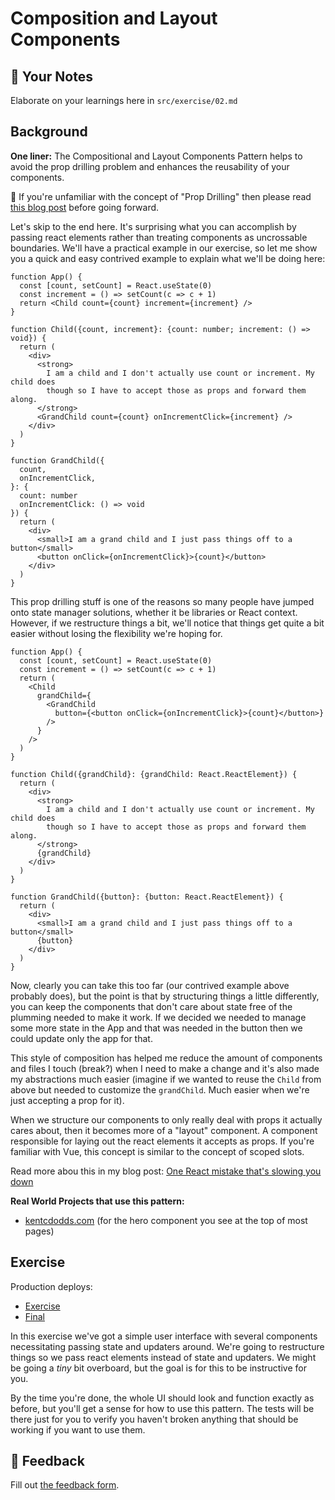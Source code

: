 # Composition and Layout Components

## 📝 Your Notes

Elaborate on your learnings here in `src/exercise/02.md`

## Background

**One liner:** The Compositional and Layout Components Pattern helps to avoid
the prop drilling problem and enhances the reusability of your components.

🦉 If you're unfamiliar with the concept of "Prop Drilling" then please read
[this blog post](https://kentcdodds.com/blog/prop-drilling) before going
forward.

Let's skip to the end here. It's surprising what you can accomplish by passing
react elements rather than treating components as uncrossable boundaries. We'll
have a practical example in our exercise, so let me show you a quick and easy
contrived example to explain what we'll be doing here:

```tsx
function App() {
  const [count, setCount] = React.useState(0)
  const increment = () => setCount(c => c + 1)
  return <Child count={count} increment={increment} />
}

function Child({count, increment}: {count: number; increment: () => void}) {
  return (
    <div>
      <strong>
        I am a child and I don't actually use count or increment. My child does
        though so I have to accept those as props and forward them along.
      </strong>
      <GrandChild count={count} onIncrementClick={increment} />
    </div>
  )
}

function GrandChild({
  count,
  onIncrementClick,
}: {
  count: number
  onIncrementClick: () => void
}) {
  return (
    <div>
      <small>I am a grand child and I just pass things off to a button</small>
      <button onClick={onIncrementClick}>{count}</button>
    </div>
  )
}
```

This prop drilling stuff is one of the reasons so many people have jumped onto
state manager solutions, whether it be libraries or React context. However, if
we restructure things a bit, we'll notice that things get quite a bit easier
without losing the flexibility we're hoping for.

```tsx
function App() {
  const [count, setCount] = React.useState(0)
  const increment = () => setCount(c => c + 1)
  return (
    <Child
      grandChild={
        <GrandChild
          button={<button onClick={onIncrementClick}>{count}</button>}
        />
      }
    />
  )
}

function Child({grandChild}: {grandChild: React.ReactElement}) {
  return (
    <div>
      <strong>
        I am a child and I don't actually use count or increment. My child does
        though so I have to accept those as props and forward them along.
      </strong>
      {grandChild}
    </div>
  )
}

function GrandChild({button}: {button: React.ReactElement}) {
  return (
    <div>
      <small>I am a grand child and I just pass things off to a button</small>
      {button}
    </div>
  )
}
```

Now, clearly you can take this too far (our contrived example above probably
does), but the point is that by structuring things a little differently, you can
keep the components that don't care about state free of the plumming needed to
make it work. If we decided we needed to manage some more state in the App and
that was needed in the button then we could update only the app for that.

This style of composition has helped me reduce the amount of components and
files I touch (break?) when I need to make a change and it's also made my
abstractions much easier (imagine if we wanted to reuse the `Child` from above
but needed to customize the `grandChild`. Much easier when we're just accepting
a prop for it).

When we structure our components to only really deal with props it actually
cares about, then it becomes more of a "layout" component. A component
responsible for laying out the react elements it accepts as props. If you're
familiar with Vue, this concept is similar to the concept of scoped slots.

Read more abou this in my blog post:
[One React mistake that's slowing you down](https://epicreact.dev/one-react-mistake-thats-slowing-you-down)

**Real World Projects that use this pattern:**

- [kentcdodds.com](https://kentcdodds.com) (for the hero component you see at
  the top of most pages)

## Exercise

Production deploys:

- [Exercise](http://advanced-react-patterns-next.netlify.app/isolated/exercise/02.tsx)
- [Final](http://advanced-react-patterns-next.netlify.app/isolated/final/02.tsx)

In this exercise we've got a simple user interface with several components
necessitating passing state and updaters around. We're going to restructure
things so we pass react elements instead of state and updaters. We might be
going a _tiny_ bit overboard, but the goal is for this to be instructive for
you.

By the time you're done, the whole UI should look and function exactly as
before, but you'll get a sense for how to use this pattern. The tests will be
there just for you to verify you haven't broken anything that should be working
if you want to use them.

## 🦉 Feedback

Fill out
[the feedback form](https://ws.kcd.im/?ws=Advanced%20React%20Patterns%20%F0%9F%A4%AF&e=02%3A%20Composition%20and%20Layout%20Components&em=lethang7794%40gmail.com).
